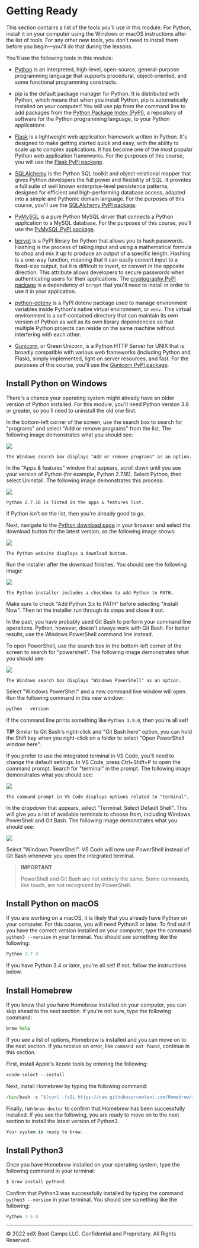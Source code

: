 # Getting Ready

This section contains a list of the tools you'll use in this module. For Python, install it on your computer using the Windows or macOS instructions after the list of tools. For any other new tools, you don't need to install them before you begin—you'll do that during the lessons.

You'll use the following tools in this module:

* [Python](https://www.python.org/) is an interpreted, high-level, open-source, general-purpose programming language that supports procedural, object-oriented, and some functional programming constructs.

* pip is the default package manager for Python. It is distributed with Python, which means that when you install Python, pip is automatically installed on your computer! You will use pip from the command line to add packages from the [Python Package Index (PyPI)](https://pypi.org/), a repository of software for the Python programming language, to your Python applications.

* [Flask](https://palletsprojects.com/p/flask/) is a lightweight web application framework written in Python. It's designed to make getting started quick and easy, with the ability to scale up to complex applications. It has become one of the most popular Python web application frameworks. For the purposes of this course, you will use the [Flask PyPI package](https://pypi.org/project/Flask/).

* [SQLAlchemy](https://www.sqlalchemy.org/) is the Python SQL toolkit and object-relational mapper that gives Python developers the full power and flexibility of SQL. It provides a full suite of well known enterprise-level persistence patterns, designed for efficient and high-performing database access, adapted into a simple and Pythonic domain language. For the purposes of this course, you'll use the [SQLAlchemy PyPI package](https://pypi.org/project/SQLAlchemy/).

* [PyMySQL](https://pymysql.readthedocs.io/en/latest/) is a pure Python MySQL driver that connects a Python application to a MySQL database. For the purposes of this course, you'll use the [PyMySQL PyPI package](https://pypi.org/project/PyMySQL/).

* [bcrypt](https://pypi.org/project/bcrypt/) is a PyPI library for Python that allows you to hash passwords. Hashing is the process of taking input and using a mathematical formula to chop and mix it up to produce an output of a specific length. Hashing is a one-way function, meaning that it can easily convert input to a fixed-size output, but it is difficult to invert, or convert in the opposite direction. This attribute allows developers to secure passwords when authenticating users for their applications. The [cryptography PyPI package](https://pypi.org/project/cryptography/) is a dependency of `bcrypt` that you'll need to install in order to use it in your application.

* [python-dotenv](https://pypi.org/project/python-dotenv/) is a PyPI dotenv package used to manage environment variables inside Python's native virtual environment, or `venv`. This virtual environment is a self-contained directory that can maintain its own version of Python as well as its own library dependencies so that multiple Python projects can reside on the same machine without interfering with each other.

* [Gunicorn](https://docs.gunicorn.org/en/stable/), or Green Unicorn, is a Python HTTP Server for UNIX that is broadly compatible with various web frameworks (including Python and Flask), simply implemented, light on server resources, and fast. For the purposes of this course, you'll use the [Gunicorn PyPI package](https://pypi.org/project/gunicorn/).

## Install Python on Windows

There's a chance your operating system might already have an older version of Python installed. For this module, you'll need Python version 3.8 or greater, so you'll need to uninstall the old one first.

In the bottom-left corner of the screen, use the search box to search for "programs" and select "Add or remove programs" from the list. The following image demonstrates what you should see:

![](../Images/100-search-programs.png)

`The Windows search box displays "Add or remove programs" as an option.`

In the "Apps & features" window that appears, scroll down until you see your version of Python (for example, Python 2.7.16). Select Python, then select Uninstall. The following image demonstrates this process:

![](../Images/200-remove-python.png)

`Python 2.7.16 is listed in the apps & features list.`

If Python isn't on the list, then you're already good to go.

Next, navigate to the [Python download page](https://www.python.org/downloads/) in your browser and select the download button for the latest version, as the following image shows:

![](../Images/300-download-python.png)

`The Python website displays a download button.`

Run the installer after the download finishes. You should see the following image:

![](../Images/400-python-installer.png)

`The Python installer includes a checkbox to add Python to PATH.`

Make sure to check "Add Python 3.x to PATH" before selecting "Install Now". Then let the installer run through its steps and close it out.

In the past, you have probably used Git Bash to perform your command line operations. Python, however, doesn't always work with Git Bash. For better results, use the Windows PowerShell command line instead.

To open PowerShell, use the search box in the bottom-left corner of the screen to search for "powershell". The following image demonstrates what you should see:

![](../Images/500-search-shell.png)

`The Windows search box displays "Windows PowerShell" as an option.`

Select "Windows PowerShell" and a new command line window will open. Run the following command in this new window:

```python
python --version
```

If the command line prints something like `Python 3.9.0`, then you're all set!

**TIP** Similar to Git Bash's right-click and "Git Bash here" option, you can hold the Shift key when you right-click on a folder to select "Open PowerShell window here".

If you prefer to use the integrated terminal in VS Code, you'll need to change the default settings. In VS Code, press Ctrl+Shift+P to open the command prompt. Search for "terminal" in the prompt. The following image demonstrates what you should see:

![](../Images/600-vs-terminal.png)

`The command prompt in VS Code displays options related to "terminal".`

In the dropdown that appears, select "Terminal: Select Default Shell". This will give you a list of available terminals to choose from, including Windows PowerShell and Git Bash. The following image demonstrates what you should see:

![](../Images/700-vs-options.png)

Select "Windows PowerShell". VS Code will now use PowerShell instead of Git Bash whenever you open the integrated terminal.

> **IMPORTANT** 
> 
> PowerShell and Git Bash are not entirely the same. Some commands, like touch, are not recognized by PowerShell.

## Install Python on macOS

If you are working on a macOS, it is likely that you already have Python on your computer. For this course, you will need Python3 or later. To find out if you have the correct version installed on your computer, type the command `python3 --version` in your terminal. You should see something like the following:

```python
Python 3.7.3
```

If you have Python 3.4 or later, you're all set! If not, follow the instructions below.

## Install Homebrew

If you know that you have Homebrew installed on your computer, you can skip ahead to the next section. If you're not sure, type the following command:

```python
brew help
```

If you see a list of options, Homebrew is installed and you can move on to the next section. If you receive an error, like `command not found`, continue in this section.

First, install Apple's Xcode tools by entering the following:

```python
xcode-select --install
```

Next, install Homebrew by typing the following command:

```python
/bin/bash -c "$(curl -fsSL https://raw.githubusercontent.com/Homebrew/install/master/install.sh)"
```

Finally, run `brew doctor` to confirm that Homebrew has been successfully installed. If you see the following, you are ready to move on to the next section to install the latest version of Python3.

```python
Your system is ready to brew.
```

## Install Python3

Once you have Homebrew installed on your operating system, type the following command in your terminal:

```python
$ brew install python3
```

Confirm that Python3 was successfully installed by typing the command `python3 --version` in your terminal. You should see something like the following:

```python
Python 3.5.0
```

---
© 2022 edX Boot Camps LLC. Confidential and Proprietary. All Rights Reserved.
